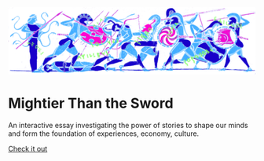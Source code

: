 ![Death of achilles ancient Greek illustration](../img/greek.png)

# Mightier Than the Sword
An interactive essay investigating the power of stories to shape our minds and form the foundation of experiences, economy, culture.

[Check it out](https://sayskez.github.io/dissertation/)